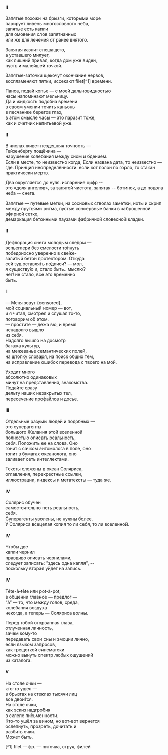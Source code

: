 
#### II

Запятые похожи на брызги, которыми море  
парирует ливень многословного неба,  
запятые есть капли  
для омовения слов запятнанных  
или же для лечения от ранее внятого.  
  
Запятая казнит спешащего,  
а уставшего милует,  
как лишний привал, когда дом уже виден,  
пусть и малейшей точкой.  
  
Запятые-заточки щекочут окончание нервов,   
воспламеняют пятки, иссекают filet[^1] времени.  
  
Панса, подай копье — с моей дальновидностью  
часы напоминают мельницу.   
Да и жидкость подобна времени  
в своем умении точить каньоны   
в песчанике берегов глаз,   
в этом смысле часы — это паразит тоже,  
как и счетчик непитьевой уже.  
  



#### II

В числах живет нездешняя точность —  
Гейзенбе́ргу пощёчина —  
нарушение колебания между сном и бдением.  
Если в месте, то неизвестно когда,
Если названа дата, то неизвестно — где.
Принцип неопределённости: если кот 
полон по горло, то стакан практически мертв.

Два округляется до нуля.
испарение цифр --  
это «доля ангелов», за запятой
чистота, запятая -- ботинок,
а до подола неба -- снега.

Запятые — путевые метки, 
на сосновых стволах заметки,
ноты и скрип между прутьями ритма, 
пустые консервные банки 
в заброшенной эфирной сетке,  
демаркация бетонными паузами 
фабричной словесной кладки.


#### II
Дефлорация снега молодым сле́дом —  
эспьеглери без смелости то́пнуть  
победоносно уверенно в све́же-   
зали́тый бето́н протектором. Отку́да  
сей зуд оставля́ть по́дписи? — мол,   
я существу́ю и, стало быть.. мыслю?   
нет! не стало, все это временно  
быть.  

#### I
— Меня зовут {censored},  
мой социальный номер — вот,  
и я читал, смотрел и слушал то-то,   
поговорим об этом.   
— простите — дежа вю, и время   
ненадолго вышло   
из себя.   
Надолго вышло на досмотр  
багажа культур,   
на межеванье семантических полей,  
на штопку словаря, на поиск общих тем,   
на исправление ошибок перевода
с твоего на мой.   
  
Уходит много  
абсолютно одинаковых   
минут на представления, знакомства.   
Подайте сразу   
дельту наших незакрытых тел,   
пересечение профайлов и досье.  

 
  
#### III
Отдельные разумы 
людей и подобных —    
это суперагенты   
большого Желания этой вселенной   
полностью описать реальность,   
себя. Положить ее на слова. Оно   
гонит с сачком энтомолога в поле, оно   
топит в бумагах океанолога, оно   
заливает сеть 
интеллектами.   
   
Тексты сложены в океан Соляриса,   
оглавления, перекрестные ссылки,  
иллюстрации, индексы 
и метатексты — туда же.   
   
#### IV 
Солярис обучен   
самостоятельно петь реальность,   
себя.   
Суперагенты уволены, не нужны более.   
У Соляриса всецелая копия
то ли себя, то ли вселенной.

#### IV 
Чтобы две  
капли чернил  
правдиво описать чернилами,  
следует записать: "здесь одна капля", --  
поскольку вторая уйдет на запись.  


#### IV 
Tête-à-tête или pot-à-pot,  
в общении главное — предлог —  
“à” — то, что между голов, среда,  
колебания воздуха  
некогда, а теперь — Соляриса волны.  
  
Перед тобой оторванная глава,  
отлученная личность,  
зачем кому-то  
передавать свои сны и эмоции лично,  
если языком запросов,  
как трещоткой синематеки  
можно вынуть спектр любых ощущений  
из каталога.  
  
#### V
На столе очки —   
кто-то ушел —   
в брызгах на стеклах тысячи лиц  
все двои́тся.  
На столе очки,  
как эскиз надгро́бия   
в склепе пи́сьменности.  
Кто-то ушёл за вином, но вот-вот вернется  
ослепнуть, прозреть, дочитать и   
разбить очки.  
Может быть.  


[^1] filet — фр. — ниточка, струя, филей